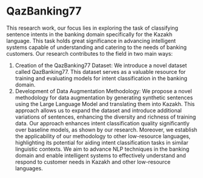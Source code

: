 # QazBanking77

This research work, our focus lies in exploring the task of classifying sentence intents in the banking domain specifically for the Kazakh language. This task holds great significance in advancing intelligent systems capable of understanding and catering to the needs of banking customers. Our research contributes to the field in two main ways:
1. Creation of the QazBanking77 Dataset: We introduce a novel dataset called QazBanking77. This dataset serves as a valuable resource for training and evaluating models for intent classification in the banking domain.
2. Development of Data Augmentation Methodology: We propose a novel methodology for data augmentation by generating synthetic sentences using the Large Language Model and translating them into Kazakh. This approach allows us to expand the dataset and introduce additional variations of sentences, enhancing the diversity and richness of training data.
Our approach enhances intent classification quality significantly over baseline models, as shown by our research. Moreover, we establish the applicability of our methodology to other low-resource languages, highlighting its potential for aiding intent classification tasks in similar linguistic contexts.
We aim to advance NLP techniques in the banking domain and enable intelligent systems to effectively understand and respond to customer needs in Kazakh and other low-resource languages.
